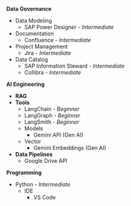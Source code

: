 **Data Governance**
- Data Modeling
  - SAP Power Designer - *Intermediate*
- Documentation
  - Confluence - *Intermediate*
- Project Management
  - Jira - *Intermediate*
- Data Catalog
  - SAP Information Steward - *Intermediate*
  - Collibra - *Intermediate*
    
**AI Engineering**
- **RAG**
- **Tools**
  - LangChain - *Beginner*
  - LangGraph - *Beginner*
  - LangSmith - *Beginner*
  - Models
    - Gemini API (Gen AI)
  - Vector
    - Gemini Embeddings (Gen AI)
- **Data Pipelines**
  - Google Drive API
 
**Programming**
  - Python - *Intermediate*
    - IDE
      - VS Code
